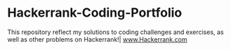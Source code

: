 # Hackerrank-Coding-Portfolio
This repository reflect my solutions to coding challenges and exercises, as well as other problems on Hackerrank!| www.Hackerrank.com
